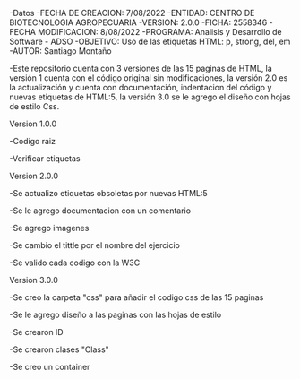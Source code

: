  -Datos                                                               -FECHA DE CREACION: 7/08/2022
   -ENTIDAD: CENTRO DE BIOTECNOLOGIA AGROPECUARIA                       -VERSION: 2.0.0
     -FICHA: 2558346                                                      -FECHA MODIFICACION: 8/08/2022
      -PROGRAMA: Analisis y Desarrollo de Software - ADSO                  -OBJETIVO: Uso de las etiquetas HTML: p, strong, del, em
        -AUTOR: Santiago Montaño                                            

    
   -Este repositorio cuenta con 3 versiones de las 15 paginas de HTML, la versión 1 cuenta con el código original sin modificaciones, la versión 2.0 es la actualización y cuenta con documentación, indentacion del código y nuevas etiquetas de HTML:5, la versión 3.0 se le agrego el diseño con hojas de estilo Css.
    
   Version 1.0.0
   
   -Codigo raiz
   
   -Verificar etiquetas
   
   
   Version 2.0.0
   
   -Se actualizo etiquetas obsoletas por nuevas HTML:5
   
   -Se le agrego documentacion con un comentario 
   
   -Se agrego imagenes
   
   -Se cambio el tittle por el nombre del ejercicio
   
   -Se valido cada codigo con la W3C
   
   
   Version 3.0.0
   
  -Se creo la carpeta "css" para añadir el codigo css de las 15 paginas
  
  -Se le agrego diseño a las paginas con las hojas de estilo
  
  -Se crearon ID
  
  -Se crearon clases "Class"
  
  -Se creo un container 

